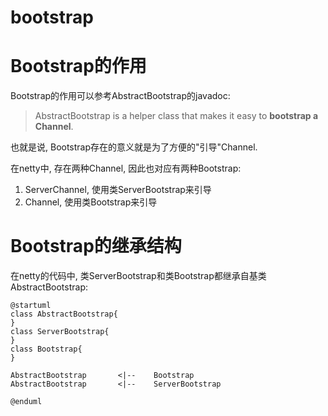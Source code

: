 bootstrap
=========

# Bootstrap的作用

Bootstrap的作用可以参考AbstractBootstrap的javadoc:

> AbstractBootstrap is a helper class that makes it easy to **bootstrap a Channel**.

也就是说, Bootstrap存在的意义就是为了方便的"引导"Channel.

在netty中, 存在两种Channel, 因此也对应有两种Bootstrap:

1. ServerChannel, 使用类ServerBootstrap来引导
2. Channel, 使用类Bootstrap来引导

# Bootstrap的继承结构

在netty的代码中, 类ServerBootstrap和类Bootstrap都继承自基类AbstractBootstrap:

```uml
@startuml
class AbstractBootstrap{
}
class ServerBootstrap{
}
class Bootstrap{
}

AbstractBootstrap  		<|-- 	Bootstrap
AbstractBootstrap		<|--	ServerBootstrap

@enduml
```

